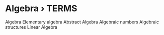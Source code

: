 # Algebra › TERMS

Algebra
Elementary algebra
Abstract Algebra
Algebraic numbers
Algebraic structures
Linear Algebra
